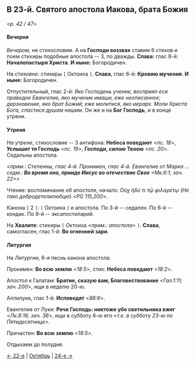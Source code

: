 
## В 23-й. Святого апостола Иакова, брата Божия

<*p. 42 / 47*>

#### Вечерня

*Вечером*, не стихословим. А на **Господи воззвах** ставим 6 стихов и поем стихиры подобные апостола -- 3, 
по дважды. **Слава:** глас 8-й: **Началопастыря Христа**. **И ныне:** Богородичен.  

На *стиховне*: стихиры `[` Октоиха `]`. **Слава**, глас 6-й: **Кровию мучения**. 
**И ныне:** Богородичен. 

Отпустительный, глас 2-й: *Яко Господень ученик, восприял еси праведне Евангелие, яко мученик имаши, еже 
неописанное; дерзновение, яко брат Божий; еже молитися, яко иерарх. Моли Христа Бога, спастися душам нашим*. 
Он же и на **Бог Господь**, и в конце утрени. 

#### Утреня

*На утрене*, стихословие -- 3 антифона: 
**Небеса поведают** <*пс. 18*>, 
**Услышит тя Господь** <*пс. 19*>, 
**Господи, силою Твоею** <*пс. 20*>. 
Седальны апостола. 

<*прим.: Степенны, глас 4-й. Прокимен, глас 4-й. Евангелие от Марка ... седм.: 
**Во время оно, прииде Иисус во отечествие Свое** <*Мк.6:1; зач. 22*>*>


Чтение: воспоминание об апостоле, начало: *Οὐχ ἡδύ τι τῷ φιλαρέτῳ* (*Не тако добродетелилюбцю*) <*PG 115,200*>.  

Канона `[` 2 `]`: `[` Октоиха `]` и апостола. 
По 3-й -- седален. 
По 6-й -- кондак. 
По 9-й -- эксапостиларий.   

На **Хвалите**: стихиры `[` Октоиха <*прим.: апостола*> `]`. 
**Слава**, самогласен, глас 1-й: **Во огненней зари**.  

#### Литургия 

На *Литургии*, 6-я песнь канона апостола. 

Прокимен: **Во всю землю** <*18:5*>, стих: **Небеса поведают** <*18:2*>. 

Апостол к Галатам: **Братие, сказую вам, Благовествование** <*Гал.1:11; зач. 200*>, ищи в неделю 20-ю. 

Аллилуиа, глас 1-й: **Исповедят** <*88:6*>. 

Евангелие от Луки: **Рече Господь: никтоже убо светильника вжег** <*Лк.8:16; зач. 36*>, ищи в субботу 6-ю 
его <*т.е. в субботу 23-ю по Пятидесятнице*>.

Причастен: **Во всю землю** <*18:5*>. 

Отдыхаем до полудня.

[← 22-е](10_22_MES.ru.md) | [Октябрь](README.md#23-й) | [24-е →](10_24_MES.ru.md)
